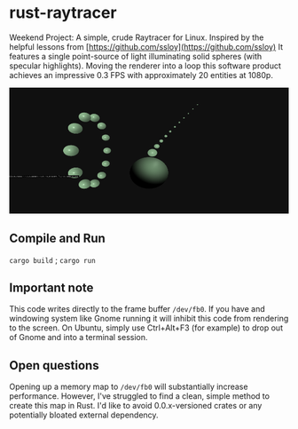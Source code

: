 # rust-raytracer

Weekend Project: A simple, crude Raytracer for Linux.
Inspired by the helpful lessons from [https://github.com/ssloy](https://github.com/ssloy)
It features a single point-source of light illuminating solid spheres (with specular highlights).
Moving the renderer into a loop this software product achieves an impressive 0.3 FPS with approximately 20 entities at 1080p.

![Sample](sample.png)

## Compile and Run

`cargo build` ; `cargo run`

## Important note

This code writes directly to the frame buffer `/dev/fb0`.
If you have and windowing system like Gnome running it will inhibit this code from rendering to the screen.
On Ubuntu, simply use Ctrl+Alt+F3 (for example) to drop out of Gnome and into a terminal session.

## Open questions
Opening up a memory map to `/dev/fb0` will substantially increase performance.
However, I've struggled to find a clean, simple method to create this map in Rust.
I'd like to avoid 0.0.x-versioned crates or any potentially bloated external dependency.
